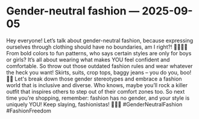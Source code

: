 # Gender-neutral fashion — 2025-09-05

Hey everyone! Let’s talk about gender-neutral fashion, because expressing ourselves through clothing should have no boundaries, am I right?! 🌈💁🏽‍♂️ From bold colors to fun patterns, who says certain styles are only for boys or girls? It’s all about wearing what makes YOU feel confident and comfortable. So throw out those outdated fashion rules and wear whatever the heck you want! Skirts, suits, crop tops, baggy jeans – you do you, boo! 🙌🏽 Let's break down those gender stereotypes and embrace a fashion world that is inclusive and diverse. Who knows, maybe you’ll rock a killer outfit that inspires others to step out of their comfort zones too. So next time you’re shopping, remember: fashion has no gender, and your style is uniquely YOU! Keep slaying, fashionistas! 💅🏼🔥 #GenderNeutralFashion #FashionFreedom